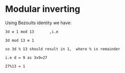 # Modular inverting

Using Bezoults identity we have:

```
3d ≡ 1 mod 13		,i.e

3d mod 13 ≡ 1

so 3d % 13 should result in 1, 	where % is remainder

i.e d = 9 as 3x9=27

27%13 = 1
```
